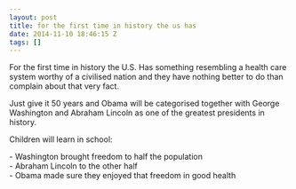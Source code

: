 ```yaml
---
layout: post
title: for the first time in history the us has
date: 2014-11-10 18:46:15 Z
tags: []
---
```

For the first time in history the U.S. Has something resembling a health care system worthy of a civilised nation and they have nothing better to do than complain about that very fact.

Just give it 50 years and Obama will be categorised together with George Washington and Abraham Lincoln as one of the greatest presidents in history.

Children will learn in school:

\- Washington brought freedom to half the population  
\- Abraham Lincoln to the other half  
\- Obama made sure they enjoyed that freedom in good health
